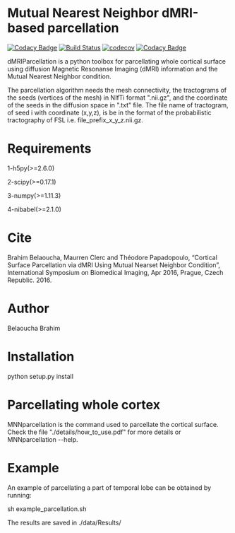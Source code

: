# Mutual Nearest Neighbor dMRI-based parcellation
[![Codacy Badge](https://api.codacy.com/project/badge/Grade/d82ad6541e214a04b3fc5f142cfa9cbf)](https://www.codacy.com/app/BBELAOUCHA/dMRIParcellation?utm_source=github.com&utm_medium=referral&utm_content=BBELAOUCHA/dMRIParcellation&utm_campaign=badger)
[![Build Status](https://travis-ci.org/BBELAOUCHA/dMRIParcellation.svg?branch=master)](https://travis-ci.org/BBELAOUCHA/dMRIParcellation)
[![codecov](https://codecov.io/gh/BBELAOUCHA/dMRIParcellation/branch/master/graph/badge.svg)](https://codecov.io/gh/BBELAOUCHA/dMRIParcellation)
[![Codacy Badge](https://api.codacy.com/project/badge/Grade/d82ad6541e214a04b3fc5f142cfa9cbf)](https://www.codacy.com/app/BBELAOUCHA/dMRIParcellation?utm_source=github.com&amp;utm_medium=referral&amp;utm_content=BBELAOUCHA/dMRIParcellation&amp;utm_campaign=Badge_Grade)

dMRIParcellation is a python toolbox for parcellating whole cortical surface using
diffusion Magnetic Resonanse Imaging (dMRI) information and the Mutual Nearest 
Neighbor condition.

The parcellation algorithm needs the mesh connectivity, the tractograms of the
seeds (vertices of the mesh) in NIfTi format ".nii.gz", and the coordinate of 
the seeds in the diffusion space in ".txt" file. The file name of tractogram,
of seed i with coordinate (x,y,z), is be in the format of the
probabilistic tractography of FSL i.e. file_prefix_x_y_z.nii.gz.

# Requirements
1-h5py(>=2.6.0)

2-scipy(>=0.17.1)

3-numpy(>=1.11.3)

4-nibabel(>=2.1.0)

# Cite

Brahim Belaoucha, Maurren Clerc and Théodore Papadopoulo, “Cortical Surface 
Parcellation via dMRI Using Mutual Nearset Neighbor Condition”, International
Symposium on Biomedical Imaging, Apr 2016, Prague, Czech Republic. 2016.


# Author

Belaoucha Brahim 

# Installation
python setup.py install

# Parcellating whole cortex
MNNparcellation is the command used to parcellate the cortical surface. Check 
the file "./details/how_to_use.pdf" for more details or MNNparcellation --help.

# Example
An example of parcellating a part of temporal lobe can be obtained by running:

sh example_parcellation.sh

The results are saved in ./data/Results/
